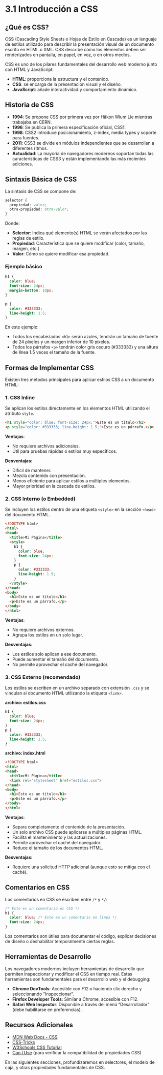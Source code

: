 # 3.1 Introducción a CSS

## ¿Qué es CSS?

CSS (Cascading Style Sheets o Hojas de Estilo en Cascada) es un lenguaje de estilos utilizado para describir la presentación visual de un documento escrito en HTML o XML. CSS describe cómo los elementos deben ser renderizados en pantalla, en papel, en voz, o en otros medios.

CSS es uno de los pilares fundamentales del desarrollo web moderno junto con HTML y JavaScript:
- **HTML**: proporciona la estructura y el contenido.
- **CSS**: se encarga de la presentación visual y el diseño.
- **JavaScript**: añade interactividad y comportamiento dinámico.

## Historia de CSS

- **1994**: Se propone CSS por primera vez por Håkon Wium Lie mientras trabajaba en CERN.
- **1996**: Se publica la primera especificación oficial, CSS1.
- **1998**: CSS2 introduce posicionamiento, z-index, media types y soporte para fuentes.
- **2011**: CSS3 se divide en módulos independientes que se desarrollan a diferentes ritmos.
- **Actualidad**: La mayoría de navegadores modernos soportan todas las características de CSS3 y están implementando las más recientes adiciones.

## Sintaxis Básica de CSS

La sintaxis de CSS se compone de:

```css
selector {
  propiedad: valor;
  otra-propiedad: otro-valor;
}
```

Donde:
- **Selector**: Indica qué elemento(s) HTML se verán afectados por las reglas de estilo.
- **Propiedad**: Característica que se quiere modificar (color, tamaño, margen, etc.).
- **Valor**: Cómo se quiere modificar esa propiedad.

### Ejemplo básico

```css
h1 {
  color: blue;
  font-size: 24px;
  margin-bottom: 10px;
}

p {
  color: #333333;
  line-height: 1.5;
}
```

En este ejemplo:
- Todos los encabezados `<h1>` serán azules, tendrán un tamaño de fuente de 24 píxeles y un margen inferior de 10 píxeles.
- Todos los párrafos `<p>` tendrán color gris oscuro (#333333) y una altura de línea 1.5 veces el tamaño de la fuente.

## Formas de Implementar CSS

Existen tres métodos principales para aplicar estilos CSS a un documento HTML:

### 1. CSS Inline

Se aplican los estilos directamente en los elementos HTML utilizando el atributo `style`.

```html
<h1 style="color: blue; font-size: 24px;">Este es un título</h1>
<p style="color: #333333; line-height: 1.5;">Este es un párrafo.</p>
```

**Ventajas**:
- No requiere archivos adicionales.
- Útil para pruebas rápidas o estilos muy específicos.

**Desventajas**:
- Difícil de mantener.
- Mezcla contenido con presentación.
- Menos eficiente para aplicar estilos a múltiples elementos.
- Mayor prioridad en la cascada de estilos.

### 2. CSS Interno (o Embedded)

Se incluyen los estilos dentro de una etiqueta `<style>` en la sección `<head>` del documento HTML.

```html
<!DOCTYPE html>
<html>
<head>
  <title>Mi Página</title>
  <style>
    h1 {
      color: blue;
      font-size: 24px;
    }
    p {
      color: #333333;
      line-height: 1.5;
    }
  </style>
</head>
<body>
  <h1>Este es un título</h1>
  <p>Este es un párrafo.</p>
</body>
</html>
```

**Ventajas**:
- No requiere archivos externos.
- Agrupa los estilos en un solo lugar.

**Desventajas**:
- Los estilos solo aplican a ese documento.
- Puede aumentar el tamaño del documento.
- No permite aprovechar el caché del navegador.

### 3. CSS Externo (recomendado)

Los estilos se escriben en un archivo separado con extensión `.css` y se vinculan al documento HTML utilizando la etiqueta `<link>`.

**archivo: estilos.css**
```css
h1 {
  color: blue;
  font-size: 24px;
}
p {
  color: #333333;
  line-height: 1.5;
}
```

**archivo: index.html**
```html
<!DOCTYPE html>
<html>
<head>
  <title>Mi Página</title>
  <link rel="stylesheet" href="estilos.css">
</head>
<body>
  <h1>Este es un título</h1>
  <p>Este es un párrafo.</p>
</body>
</html>
```

**Ventajas**:
- Separa completamente el contenido de la presentación.
- Un solo archivo CSS puede aplicarse a múltiples páginas HTML.
- Facilita el mantenimiento y las actualizaciones.
- Permite aprovechar el caché del navegador.
- Reduce el tamaño de los documentos HTML.

**Desventajas**:
- Requiere una solicitud HTTP adicional (aunque esto se mitiga con el caché).

## Comentarios en CSS

Los comentarios en CSS se escriben entre `/*` y `*/`:

```css
/* Este es un comentario en CSS */
h1 {
  color: blue; /* Este es un comentario en línea */
  font-size: 24px;
}
```

Los comentarios son útiles para documentar el código, explicar decisiones de diseño o deshabilitar temporalmente ciertas reglas.

## Herramientas de Desarrollo

Los navegadores modernos incluyen herramientas de desarrollo que permiten inspeccionar y modificar el CSS en tiempo real. Estas herramientas son fundamentales para el desarrollo web y el debugging:

- **Chrome DevTools**: Accesible con F12 o haciendo clic derecho y seleccionando "Inspeccionar".
- **Firefox Developer Tools**: Similar a Chrome, accesible con F12.
- **Safari Web Inspector**: Disponible a través del menú "Desarrollador" (debe habilitarse en preferencias).

## Recursos Adicionales

- [MDN Web Docs - CSS](https://developer.mozilla.org/es/docs/Web/CSS)
- [CSS-Tricks](https://css-tricks.com/)
- [W3Schools CSS Tutorial](https://www.w3schools.com/css/)
- [Can I Use](https://caniuse.com/) (para verificar la compatibilidad de propiedades CSS)

En las siguientes secciones, profundizaremos en selectores, el modelo de caja, y otras propiedades fundamentales de CSS. 
